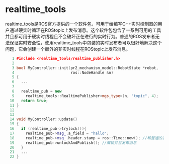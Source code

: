 # realtime_tools

realtime_tools是ROS官方提供的一个软件包，可用于给编写C++实时控制器的用户通过硬实时循环在ROStopic上发布消息。这个软件包包含了一系列可用的工具并且都可用于硬实时线程且不会破坏正在进行的实时行为。普通的ROS发布者无法保证实时安全性，使用realtime_tools中包装的实时发布者可以很好地解决这个问题，它会创建一个额外的非实时线程在ROStopic上发布消息。

```cpp
   1 #include <realtime_tools/realtime_publisher.h>
   2 
   3 bool MyController::init(pr2_mechanism_model::RobotState *robot,
   4                         ros::NodeHandle &n)
   5 {
   6   ...
   7 
   8   realtime_pub = new 
   9     realtime_tools::RealtimePublisher<mgs_type>(n, "topic", 4);
  10   return true;
  11 }
  12 
  13 
  14 void MyController::update()
  15 {
  16   if (realtime_pub->trylock()){
  17     realtime_pub->msg_.a_field = "hallo";
  18     realtime_pub->msg_.header.stamp = ros::Time::now(); //和普通的发布者一样设定实时发布的时间戳
  19     realtime_pub->unlockAndPublish(); //解锁并且发布消息
  20   }
  21   ...
  22 }
```

